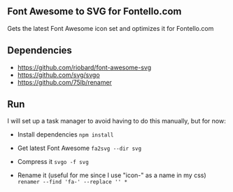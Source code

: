 ## Font Awesome to SVG for Fontello.com
Gets the latest Font Awesome icon set and optimizes it for Fontello.com

## Dependencies
* https://github.com/riobard/font-awesome-svg
* https://github.com/svg/svgo
* https://github.com/75lb/renamer


## Run
I will set up a task manager to avoid having to do this manually, but for now:

* Install dependencies
```npm install```

* Get latest Font Awesome
```fa2svg --dir svg```

* Compress it
```svgo -f svg```

* Rename it (useful for me since I use "icon-" as a name in my css)
```renamer --find 'fa-' --replace '' *```
